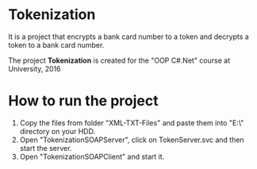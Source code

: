 Tokenization
======

<p>It is a project that encrypts a bank card number to a token and decrypts a token to a bank card number.</p>
<p>The project <b>Tokenization</b> is created for the "OOP C#.Net" course at University, 2016</p>

How to run the project
=====================

<ol>
<li>
Copy the files from folder "XML-TXT-Files" and paste them into "E:\" directory on your HDD.
</li>
<li>
Open "TokenizationSOAPServer", click on TokenServer.svc and then start the server.
</li> 
<li>
Open "TokenizationSOAPClient" and start it.
</li>
</ol>
